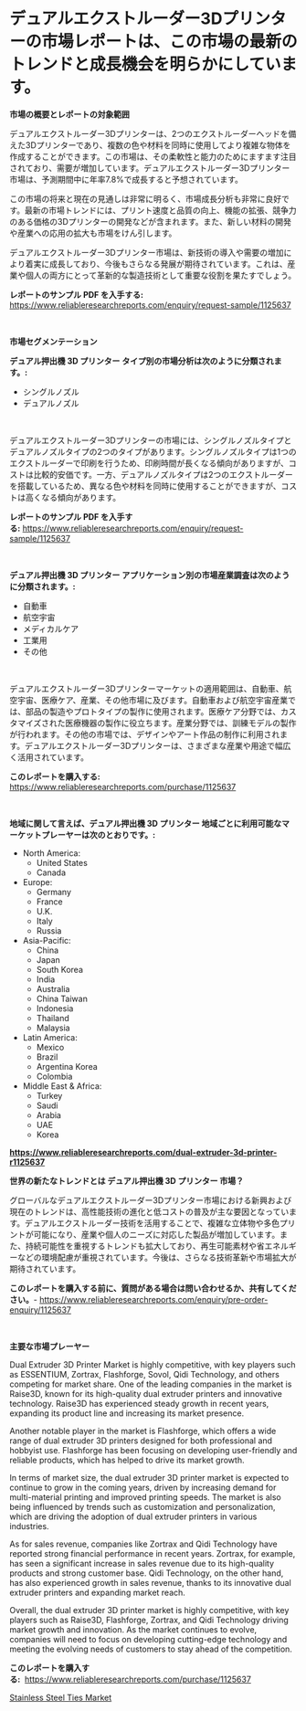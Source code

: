 <p><h1>デュアルエクストルーダー3Dプリンターの市場レポートは、この市場の最新のトレンドと成長機会を明らかにしています。</h1></p><p><strong>市場の概要とレポートの対象範囲</strong></p>
<p><p>デュアルエクストルーダー3Dプリンターは、2つのエクストルーダーヘッドを備えた3Dプリンターであり、複数の色や材料を同時に使用してより複雑な物体を作成することができます。この市場は、その柔軟性と能力のためにますます注目されており、需要が増加しています。デュアルエクストルーダー3Dプリンター市場は、予測期間中に年率7.8%で成長すると予想されています。</p><p>この市場の将来と現在の見通しは非常に明るく、市場成長分析も非常に良好です。最新の市場トレンドには、プリント速度と品質の向上、機能の拡張、競争力のある価格の3Dプリンターの開発などが含まれます。また、新しい材料の開発や産業への応用の拡大も市場をけん引します。</p><p>デュアルエクストルーダー3Dプリンター市場は、新技術の導入や需要の増加により着実に成長しており、今後もさらなる発展が期待されています。これは、産業や個人の両方にとって革新的な製造技術として重要な役割を果たすでしょう。</p></p>
<p><strong>レポートのサンプル PDF を入手する:</strong> <a href="https://www.reliableresearchreports.com/enquiry/request-sample/1125637">https://www.reliableresearchreports.com/enquiry/request-sample/1125637</a></p>
<p>&nbsp;</p>
<p><strong>市場セグメンテーション</strong></p>
<p><strong>デュアル押出機 3D プリンター タイプ別の市場分析は次のように分類されます。:</strong></p>
<p><ul><li>シングルノズル</li><li>デュアルノズル</li></ul></p>
<p>&nbsp;</p>
<p><p>デュアルエクストルーダー3Dプリンターの市場には、シングルノズルタイプとデュアルノズルタイプの2つのタイプがあります。シングルノズルタイプは1つのエクストルーダーで印刷を行うため、印刷時間が長くなる傾向がありますが、コストは比較的安価です。一方、デュアルノズルタイプは2つのエクストルーダーを搭載しているため、異なる色や材料を同時に使用することができますが、コストは高くなる傾向があります。</p></p>
<p><strong>レポートのサンプル PDF を入手する:</strong>&nbsp;<a href="https://www.reliableresearchreports.com/enquiry/request-sample/1125637">https://www.reliableresearchreports.com/enquiry/request-sample/1125637</a></p>
<p>&nbsp;</p>
<p><strong> デュアル押出機 3D プリンター アプリケーション別の市場産業調査は次のように分類されます。:</strong></p>
<p><ul><li>自動車</li><li>航空宇宙</li><li>メディカルケア</li><li>工業用</li><li>その他</li></ul></p>
<p>&nbsp;</p>
<p><p>デュアルエクストルーダー3Dプリンターマーケットの適用範囲は、自動車、航空宇宙、医療ケア、産業、その他市場に及びます。自動車および航空宇宙産業では、部品の製造やプロトタイプの製作に使用されます。医療ケア分野では、カスタマイズされた医療機器の製作に役立ちます。産業分野では、訓練モデルの製作が行われます。その他の市場では、デザインやアート作品の制作に利用されます。デュアルエクストルーダー3Dプリンターは、さまざまな産業や用途で幅広く活用されています。</p></p>
<p><strong>このレポートを購入する:</strong>&nbsp; <a href="https://www.reliableresearchreports.com/purchase/1125637">https://www.reliableresearchreports.com/purchase/1125637</a></p>
<p>&nbsp;</p>
<p><strong>地域に関して言えば、デュアル押出機 3D プリンター 地域ごとに利用可能なマーケットプレーヤーは次のとおりです。:</strong></p>
<p><ul>
    <li>
        North America:
        <ul>
            <li>United States</li>
            <li>Canada</li>
        </ul>
    </li>
    <li>
        Europe:
        <ul>
            <li>Germany</li>
            <li>France</li>
            <li>U.K.</li>
            <li>Italy</li>
            <li>Russia</li>
        </ul>
    </li>
    <li>
        Asia-Pacific:
        <ul>
            <li>China</li>
            <li>Japan</li>
            <li>South Korea</li>
            <li>India</li>
            <li>Australia</li>
            <li>China Taiwan</li>
            <li>Indonesia</li>
            <li>Thailand</li>
            <li>Malaysia</li>
        </ul>
    </li>
    <li>
        Latin America:
        <ul>
            <li>Mexico</li>
            <li>Brazil</li>
            <li>Argentina Korea</li>
            <li>Colombia</li>
        </ul>
    </li>
    <li>
        Middle East & Africa:
        <ul>
            <li>Turkey</li>
            <li>Saudi</li>
            <li>Arabia</li>
            <li>UAE</li>
            <li>Korea</li>
        </ul>
    </li>
    </ul></p>
<p><strong><a href="https://www.reliableresearchreports.com/dual-extruder-3d-printer-r1125637">https://www.reliableresearchreports.com/dual-extruder-3d-printer-r1125637</a></strong>&nbsp;</p>
<p><strong>世界の新たなトレンドとは デュアル押出機 3D プリンター 市場？</strong></p>
<p><p>グローバルなデュアルエクストルーダー3Dプリンター市場における新興および現在のトレンドは、高性能技術の進化と低コストの普及が主な要因となっています。デュアルエクストルーダー技術を活用することで、複雑な立体物や多色プリントが可能になり、産業や個人のニーズに対応した製品が増加しています。また、持続可能性を重視するトレンドも拡大しており、再生可能素材や省エネルギーなどの環境配慮が重視されています。今後は、さらなる技術革新や市場拡大が期待されています。</p></p>
<p><strong>このレポートを購入する前に、質問がある場合は問い合わせるか、共有してください。</strong>- <a href="https://www.reliableresearchreports.com/enquiry/pre-order-enquiry/1125637">https://www.reliableresearchreports.com/enquiry/pre-order-enquiry/1125637</a></p>
<p>&nbsp;</p>
<p><strong>主要な市場プレーヤー</strong></p>
<p><p>Dual Extruder 3D Printer Market is highly competitive, with key players such as ESSENTIUM, Zortrax, Flashforge, Sovol, Qidi Technology, and others competing for market share. One of the leading companies in the market is Raise3D, known for its high-quality dual extruder printers and innovative technology. Raise3D has experienced steady growth in recent years, expanding its product line and increasing its market presence.</p><p>Another notable player in the market is Flashforge, which offers a wide range of dual extruder 3D printers designed for both professional and hobbyist use. Flashforge has been focusing on developing user-friendly and reliable products, which has helped to drive its market growth.</p><p>In terms of market size, the dual extruder 3D printer market is expected to continue to grow in the coming years, driven by increasing demand for multi-material printing and improved printing speeds. The market is also being influenced by trends such as customization and personalization, which are driving the adoption of dual extruder printers in various industries.</p><p>As for sales revenue, companies like Zortrax and Qidi Technology have reported strong financial performance in recent years. Zortrax, for example, has seen a significant increase in sales revenue due to its high-quality products and strong customer base. Qidi Technology, on the other hand, has also experienced growth in sales revenue, thanks to its innovative dual extruder printers and expanding market reach.</p><p>Overall, the dual extruder 3D printer market is highly competitive, with key players such as Raise3D, Flashforge, Zortrax, and Qidi Technology driving market growth and innovation. As the market continues to evolve, companies will need to focus on developing cutting-edge technology and meeting the evolving needs of customers to stay ahead of the competition.</p></p>
<p><strong>このレポートを購入する:</strong>&nbsp;&nbsp;<a href="https://www.reliableresearchreports.com/purchase/1125637">https://www.reliableresearchreports.com/purchase/1125637</a></p>
<p><p><a href="https://funky-papaya-cf4.notion.site/Stainless-Steel-Ties-Market-Size-Growth-and-Forecast-from-2024-2031-4dff6da5bbe54f7a89b16ee95252edb3">Stainless Steel Ties Market</a></p></p>